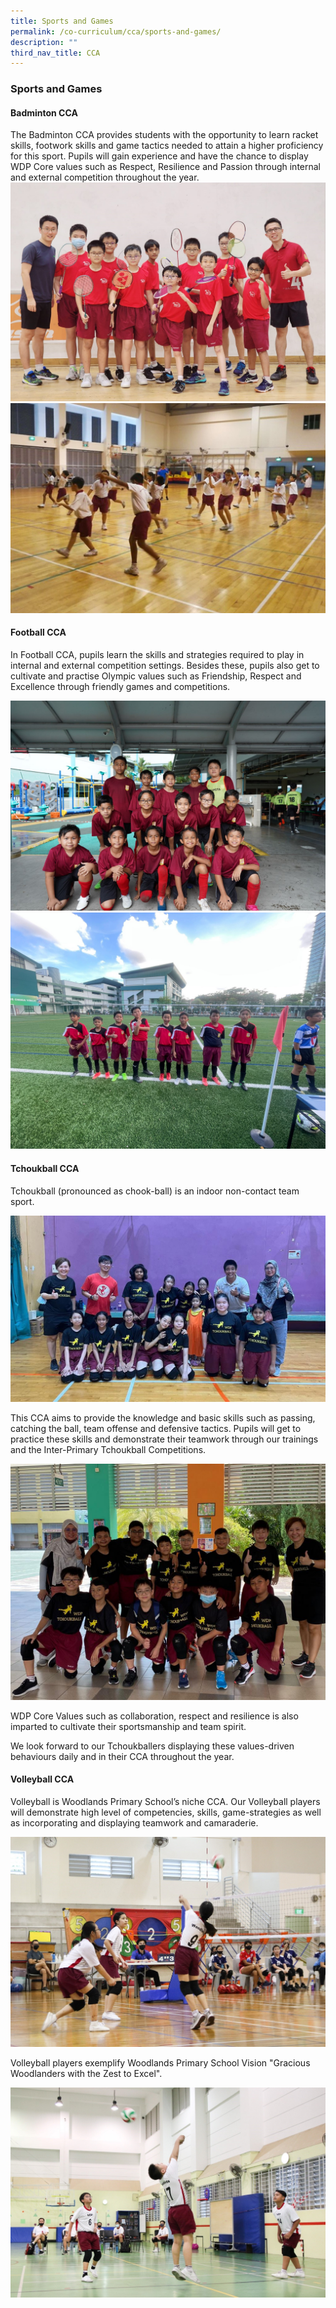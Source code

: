 ```yaml
---
title: Sports and Games
permalink: /co-curriculum/cca/sports-and-games/
description: ""
third_nav_title: CCA
---
```

### **Sports and Games**
#### **Badminton CCA**
The Badminton CCA provides students with the opportunity to learn racket skills, footwork skills and game tactics needed to attain a higher proficiency for this sport. Pupils will gain experience and have the chance to display WDP Core values such as Respect, Resilience and Passion through internal and external competition throughout the year.
![](/images/badminton%201.jpg)
![](/images/badminton%202.jpg)

#### **Football CCA**
In Football CCA, pupils learn the skills and strategies required to play in internal and external competition settings. Besides these, pupils also get to cultivate and practise Olympic values such as Friendship, Respect and Excellence through friendly games and competitions. 

![](/images/football%202.jpeg)
![](/images/football%203.jpg)


#### **Tchoukball CCA**
Tchoukball (pronounced as chook-ball) is an indoor non-contact team sport.&nbsp;

  ![](/images/tchoukball%201%20(2023).jpeg)

This CCA aims to provide the knowledge and basic skills such as passing, catching the ball, team offense and defensive tactics. Pupils will get to practice these skills and demonstrate their teamwork through our trainings and the Inter-Primary Tchoukball Competitions.&nbsp;

![](/images/tchoukball%202%20(2023).jpeg)

WDP Core Values such as collaboration, respect and resilience is also imparted to cultivate their sportsmanship and team spirit.&nbsp;


We look forward to our Tchoukballers displaying these values-driven behaviours daily and in their CCA throughout the year.


#### **Volleyball CCA**
Volleyball is Woodlands Primary School’s niche CCA. Our Volleyball players will demonstrate high level of competencies, skills, game-strategies as well as incorporating and displaying teamwork and camaraderie.

![](/images/llp20.jpg)

Volleyball players exemplify Woodlands Primary School Vision "Gracious Woodlanders with the Zest to Excel".

![](/images/llp21.jpg)